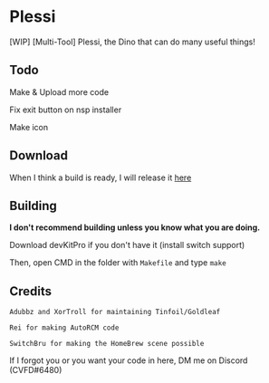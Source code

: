 # Plessi
[WIP] [Multi-Tool] Plessi, the Dino that can do many useful things!

## Todo
Make & Upload more code

Fix exit button on nsp installer

Make icon

## Download
When I think a build is ready, I will release it [here](https://github.com/CVFireDragon/Plessi/releases/latest)

## Building

**I don't recommend building unless you know what you are doing.**

Download devKitPro if you don't have it (install switch support)

Then, open CMD in the folder with ```Makefile``` and type ```make```

## Credits
```
Adubbz and XorTroll for maintaining Tinfoil/Goldleaf

Rei for making AutoRCM code

SwitchBru for making the HomeBrew scene possible
```

If I forgot you or you want your code in here, DM me on Discord (CVFD#6480)
